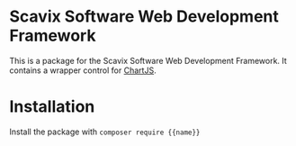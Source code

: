 Scavix Software Web Development Framework
=========================================
This is a package for the Scavix Software Web Development Framework.
It contains a wrapper control for [ChartJS](https://www.chartjs.org).

Installation
============
Install the package with `composer require {{name}}`
